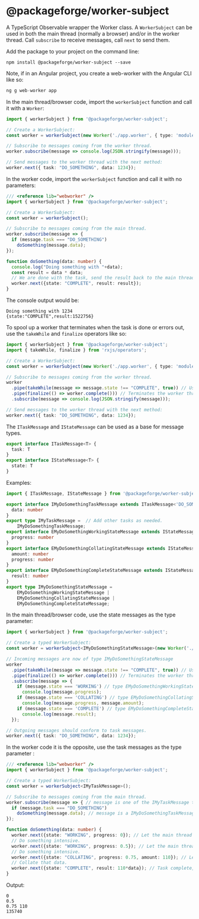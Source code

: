 # @packageforge/worker-subject

A TypeScript Observable wrapper the Worker class. A `WorkerSubject` can be used in both the main thread (normally a browser) and/or in the worker thread. Call `subscribe` to receive messages, call `next` to send them.

Add the package to your project on the command line:
```
npm install @packageforge/worker-subject --save
```

Note, if in an Angular project, you create a web-worker with the Angular CLI like so:
```typescript
ng g web-worker app
```

In the main thread/browser code, import the `workerSubject` function and call it with a `Worker`:
```typescript
import { workerSubject } from '@packageforge/worker-subject';

// Create a WorkerSubject:
const worker = workerSubject(new Worker('./app.worker', { type: 'module' }));

// Subscribe to messages coming from the worker thread.
worker.subscribe(message => console.log(JSON.stringify(message)));

// Send messages to the worker thread with the next method:
worker.next({ task: "DO_SOMETHING", data: 1234});
```

In the worker code, import the `workerSubject` function and call it with no parameters:
```typescript
/// <reference lib="webworker" />
import { workerSubject } from '@packageforge/worker-subject';

// Create a WorkerSubject:
const worker = workerSubject();

// Subscribe to messages coming from the main thread.
worker.subscribe(message => {
  if (message.task === "DO_SOMETHING")
    doSomething(message.data);
});

function doSomething(data: number) {
  console.log("Doing something with "+data);
  const result = data * data;
  // We are done with the task, send the result back to the main thread.
  worker.next({state: "COMPLETE", result: result});
}
```

The console output would be:
```
Doing something with 1234
{state:"COMPLETE",result:1522756}
```

To spool up a worker that terminates when the task is done or errors out, use the `takeWhile` and `finalize` operators like so:
```typescript
import { workerSubject } from '@packageforge/worker-subject';
import { takeWhile, finalize } from 'rxjs/operators';

// Create a WorkerSubject:
const worker = workerSubject(new Worker('./app.worker', { type: 'module' }));

// Subscribe to messages coming from the worker thread.
worker
  .pipe(takeWhile(message => message.state !== "COMPLETE", true)) // Use inclusive takeWhile.
  .pipe(finalize(() => worker.complete())) // Terminates the worker thread when done with task.
  .subscribe(message => console.log(JSON.stringify(message)));

// Send messages to the worker thread with the next method:
worker.next({ task: "DO_SOMETHING", data: 1234});
```


The `ITaskMessage` and `IStateMessage` can be used as a base for message types.
```typescript
export interface ITaskMessage<T> {
  task: T
}
export interface IStateMessage<T> {
  state: T
}
```

Examples:
```typescript
import { ITaskMessage, IStateMessage } from '@packageforge/worker-subject';

export interface IMyDoSomethingTaskMessage extends ITaskMessage<'DO_SOMETHING'> {
  data: number
}
export type IMyTaskMessage =  // Add other tasks as needed.
    IMyDoSomethingTaskMessage;
export interface EMyDoSomethingWorkingStateMessage extends IStateMessage<'WORKING'> {
  progress: number
}
export interface EMyDoSomethingCollatingStateMessage extends IStateMessage<'COLLATING'> {
  amount: number
  progress: number
}
export interface EMyDoSomethingCompleteStateMessage extends IStateMessage<'COMPLETE'> {
  result: number
}
export type IMyDoSomethingStateMessage = 
    EMyDoSomethingWorkingStateMessage | 
    EMyDoSomethingCollatingStateMessage |
    EMyDoSomethingCompleteStateMessage;
```



In the main thread/browser code, use the state messages as the type parameter:
```typescript
import { workerSubject } from '@packageforge/worker-subject';

// Create a typed WorkerSubject:
const worker = workerSubject<IMyDoSomethingStateMessage>(new Worker('./app.worker', { type: 'module' }));

// Incoming messages are now of type IMyDoSomethingStateMessage
worker
  .pipe(takeWhile(message => message.state !== "COMPLETE", true)) // Use inclusive takeWhile.
  .pipe(finalize(() => worker.complete())) // Terminates the worker thread when done with task.
  .subscribe(message => {
    if (message.state === 'WORKING') // type EMyDoSomethingWorkingStateMessage
      console.log(message.progress);
    if (message.state === 'COLLATING') // type EMyDoSomethingCollatingStateMessage
      console.log(message.progress, message.amount);
    if (message.state === 'COMPLETE') // type EMyDoSomethingCompleteStateMessage
      console.log(message.result);
  });

// Outgoing messages should conform to task messages.
worker.next({ task: "DO_SOMETHING", data: 1234});
```

In the worker code it is the opposite, use the task messages as the type parameter :
```typescript
/// <reference lib="webworker" />
import { workerSubject } from '@packageforge/worker-subject';

// Create a typed WorkerSubject:
const worker = workerSubject<IMyTaskMessage>();

// Subscribe to messages coming from the main thread.
worker.subscribe(message => { // message is one of the IMyTaskMessage types.
  if (message.task === "DO_SOMETHING")
    doSomething(message.data); // message is a IMyDoSomethingTaskMessage type.
});

function doSomething(data: number) {
  worker.next({state: "WORKING", progress: 0}); // Let the main thread know we are starting.
  // Do something intensive.
  worker.next({state: "WORKING", progress: 0.5}); // Let the main thread know we are half way done.
  // Do something intensive.
  worker.next({state: "COLLATING", progress: 0.75, amount: 110}); // Let the main thread know we are finishing up.
  // Collate that data.
  worker.next({state: "COMPLETE", result: 110*data}); // Task complete, send the results.
}
```

Output:
```
0
0.5
0.75 110
135740
```
